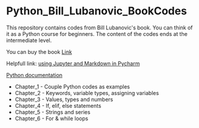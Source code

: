 # Python_Bill_Lubanovic_BookCodes

This repository contains codes from Bill Lubanovic's book. You can think of it as a Python course for beginners. The content of the codes ends at the intermediate level.

You can buy the book [Link](https://www.oreilly.com/library/view/introducing-python-2nd/9781492051374/)

Helpfull link: [using Jupyter and Markdown in Pycharm](https://www.jetbrains.com/help/pycharm/editing-jupyter-notebook-files.html#edit-content)

[Python documentation](https://docs.python.org/3/contents.html)

- Chapter_1 - Couple Python codes as examples
- Chapter_2 - Keywords, variable types, assigning variables
- Chapter_3 - Values, types and numbers
- Chapter_4 - If, elif, else statements
- Chapter_5 - Strings and series
- Chapter_6 - For & while loops
